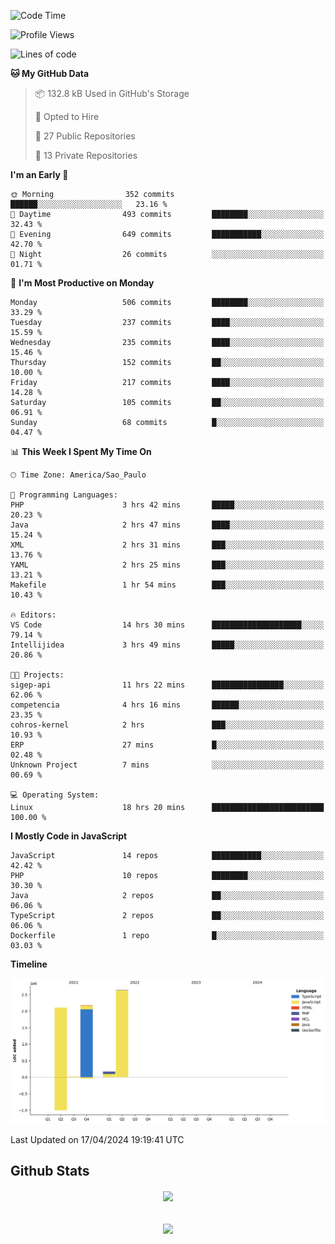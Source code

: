  
<!--START_SECTION:waka-->
![Code Time](http://img.shields.io/badge/Code%20Time-1%2C694%20hrs%2027%20mins-blue)

![Profile Views](http://img.shields.io/badge/Profile%20Views-22-blue)

![Lines of code](https://img.shields.io/badge/From%20Hello%20World%20I%27ve%20Written-7.1%20million%20lines%20of%20code-blue)

**🐱 My GitHub Data** 

> 📦 132.8 kB Used in GitHub's Storage 
 > 
> 💼 Opted to Hire
 > 
> 📜 27 Public Repositories 
 > 
> 🔑 13 Private Repositories 
 > 
**I'm an Early 🐤** 

```text
🌞 Morning                352 commits         ██████░░░░░░░░░░░░░░░░░░░   23.16 % 
🌆 Daytime                493 commits         ████████░░░░░░░░░░░░░░░░░   32.43 % 
🌃 Evening                649 commits         ███████████░░░░░░░░░░░░░░   42.70 % 
🌙 Night                  26 commits          ░░░░░░░░░░░░░░░░░░░░░░░░░   01.71 % 
```
📅 **I'm Most Productive on Monday** 

```text
Monday                   506 commits         ████████░░░░░░░░░░░░░░░░░   33.29 % 
Tuesday                  237 commits         ████░░░░░░░░░░░░░░░░░░░░░   15.59 % 
Wednesday                235 commits         ████░░░░░░░░░░░░░░░░░░░░░   15.46 % 
Thursday                 152 commits         ██░░░░░░░░░░░░░░░░░░░░░░░   10.00 % 
Friday                   217 commits         ████░░░░░░░░░░░░░░░░░░░░░   14.28 % 
Saturday                 105 commits         ██░░░░░░░░░░░░░░░░░░░░░░░   06.91 % 
Sunday                   68 commits          █░░░░░░░░░░░░░░░░░░░░░░░░   04.47 % 
```


📊 **This Week I Spent My Time On** 

```text
🕑︎ Time Zone: America/Sao_Paulo

💬 Programming Languages: 
PHP                      3 hrs 42 mins       █████░░░░░░░░░░░░░░░░░░░░   20.23 % 
Java                     2 hrs 47 mins       ████░░░░░░░░░░░░░░░░░░░░░   15.24 % 
XML                      2 hrs 31 mins       ███░░░░░░░░░░░░░░░░░░░░░░   13.76 % 
YAML                     2 hrs 25 mins       ███░░░░░░░░░░░░░░░░░░░░░░   13.21 % 
Makefile                 1 hr 54 mins        ███░░░░░░░░░░░░░░░░░░░░░░   10.43 % 

🔥 Editors: 
VS Code                  14 hrs 30 mins      ████████████████████░░░░░   79.14 % 
Intellijidea             3 hrs 49 mins       █████░░░░░░░░░░░░░░░░░░░░   20.86 % 

🐱‍💻 Projects: 
sigep-api                11 hrs 22 mins      ████████████████░░░░░░░░░   62.06 % 
competencia              4 hrs 16 mins       ██████░░░░░░░░░░░░░░░░░░░   23.35 % 
cohros-kernel            2 hrs               ███░░░░░░░░░░░░░░░░░░░░░░   10.93 % 
ERP                      27 mins             █░░░░░░░░░░░░░░░░░░░░░░░░   02.48 % 
Unknown Project          7 mins              ░░░░░░░░░░░░░░░░░░░░░░░░░   00.69 % 

💻 Operating System: 
Linux                    18 hrs 20 mins      █████████████████████████   100.00 % 
```

**I Mostly Code in JavaScript** 

```text
JavaScript               14 repos            ███████████░░░░░░░░░░░░░░   42.42 % 
PHP                      10 repos            ████████░░░░░░░░░░░░░░░░░   30.30 % 
Java                     2 repos             ██░░░░░░░░░░░░░░░░░░░░░░░   06.06 % 
TypeScript               2 repos             ██░░░░░░░░░░░░░░░░░░░░░░░   06.06 % 
Dockerfile               1 repo              █░░░░░░░░░░░░░░░░░░░░░░░░   03.03 % 
```



**Timeline**

![Lines of Code chart](https://raw.githubusercontent.com/MaueDev/MaueDev/main/assets/bar_graph.png)


 Last Updated on 17/04/2024 19:19:41 UTC
<!--END_SECTION:waka-->

## Github Stats  
<div align="center"><img src="https://github-readme-stats.vercel.app/api/top-langs/?username=MaueDev&hide_border=true&layout=compact" align="center" /></div>  

<br/>  

<br/>  

<div align="center">
<img src="https://komarev.com/ghpvc/?username=MaueDev&&style=flat-square" align="center" />
</div>  
  
